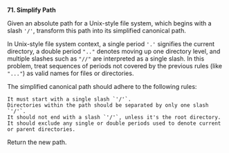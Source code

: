 **71. Simplify Path**

Given an absolute path for a Unix-style file system, which begins with a slash `'/'`, transform this path into its simplified canonical path.

In Unix-style file system context, a single period `'.'` signifies the current directory, a double period `".."` denotes moving up one directory level, and multiple slashes such as `"//"` are interpreted as a single slash. In this problem, treat sequences of periods not covered by the previous rules (like `"..."`) as valid names for files or directories.

The simplified canonical path should adhere to the following rules:

    It must start with a single slash `'/'`.
    Directories within the path should be separated by only one slash `'/'`.
    It should not end with a slash `'/'`, unless it's the root directory.
    It should exclude any single or double periods used to denote current or parent directories.

Return the new path.